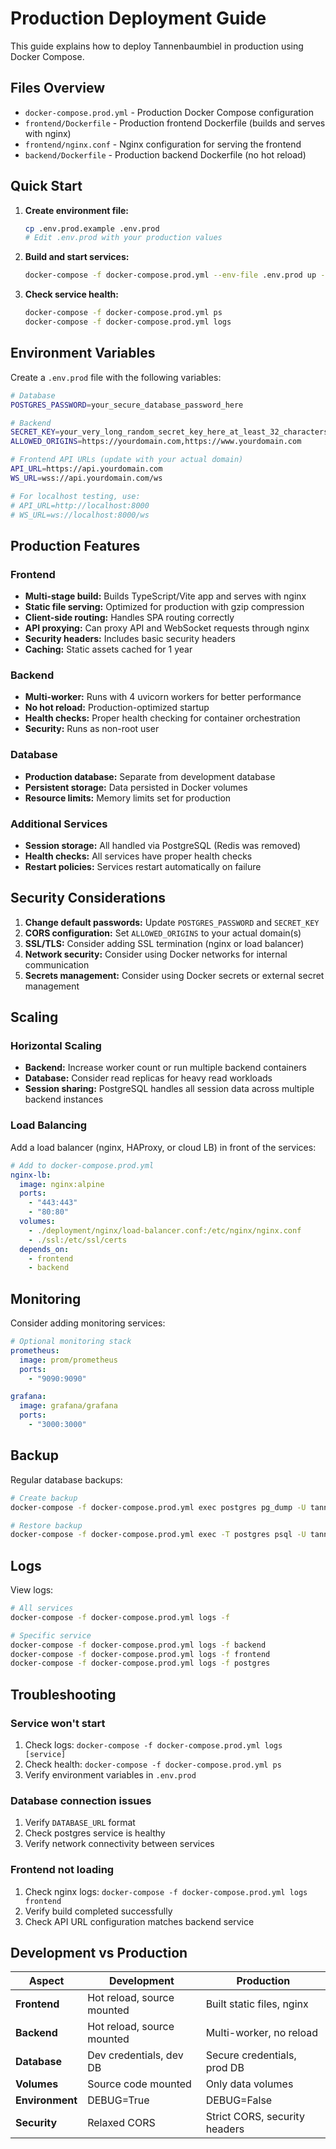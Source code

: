 # Production Deployment Guide

This guide explains how to deploy Tannenbaumbiel in production using Docker Compose.

## Files Overview

- `docker-compose.prod.yml` - Production Docker Compose configuration
- `frontend/Dockerfile` - Production frontend Dockerfile (builds and serves with nginx)
- `frontend/nginx.conf` - Nginx configuration for serving the frontend
- `backend/Dockerfile` - Production backend Dockerfile (no hot reload)

## Quick Start

1. **Create environment file:**

   ```bash
   cp .env.prod.example .env.prod
   # Edit .env.prod with your production values
   ```

2. **Build and start services:**

   ```bash
   docker-compose -f docker-compose.prod.yml --env-file .env.prod up -d --build
   ```

3. **Check service health:**
   ```bash
   docker-compose -f docker-compose.prod.yml ps
   docker-compose -f docker-compose.prod.yml logs
   ```

## Environment Variables

Create a `.env.prod` file with the following variables:

```bash
# Database
POSTGRES_PASSWORD=your_secure_database_password_here

# Backend
SECRET_KEY=your_very_long_random_secret_key_here_at_least_32_characters
ALLOWED_ORIGINS=https://yourdomain.com,https://www.yourdomain.com

# Frontend API URLs (update with your actual domain)
API_URL=https://api.yourdomain.com
WS_URL=wss://api.yourdomain.com/ws

# For localhost testing, use:
# API_URL=http://localhost:8000
# WS_URL=ws://localhost:8000/ws
```

## Production Features

### Frontend

- **Multi-stage build:** Builds TypeScript/Vite app and serves with nginx
- **Static file serving:** Optimized for production with gzip compression
- **Client-side routing:** Handles SPA routing correctly
- **API proxying:** Can proxy API and WebSocket requests through nginx
- **Security headers:** Includes basic security headers
- **Caching:** Static assets cached for 1 year

### Backend

- **Multi-worker:** Runs with 4 uvicorn workers for better performance
- **No hot reload:** Production-optimized startup
- **Health checks:** Proper health checking for container orchestration
- **Security:** Runs as non-root user

### Database

- **Production database:** Separate from development database
- **Persistent storage:** Data persisted in Docker volumes
- **Resource limits:** Memory limits set for production

### Additional Services

- **Session storage:** All handled via PostgreSQL (Redis was removed)
- **Health checks:** All services have proper health checks
- **Restart policies:** Services restart automatically on failure

## Security Considerations

1. **Change default passwords:** Update `POSTGRES_PASSWORD` and `SECRET_KEY`
2. **CORS configuration:** Set `ALLOWED_ORIGINS` to your actual domain(s)
3. **SSL/TLS:** Consider adding SSL termination (nginx or load balancer)
4. **Network security:** Consider using Docker networks for internal communication
5. **Secrets management:** Consider using Docker secrets or external secret management

## Scaling

### Horizontal Scaling

- **Backend:** Increase worker count or run multiple backend containers
- **Database:** Consider read replicas for heavy read workloads
- **Session sharing:** PostgreSQL handles all session data across multiple backend instances

### Load Balancing

Add a load balancer (nginx, HAProxy, or cloud LB) in front of the services:

```yaml
# Add to docker-compose.prod.yml
nginx-lb:
  image: nginx:alpine
  ports:
    - "443:443"
    - "80:80"
  volumes:
    - ./deployment/nginx/load-balancer.conf:/etc/nginx/nginx.conf
    - ./ssl:/etc/ssl/certs
  depends_on:
    - frontend
    - backend
```

## Monitoring

Consider adding monitoring services:

```yaml
# Optional monitoring stack
prometheus:
  image: prom/prometheus
  ports:
    - "9090:9090"

grafana:
  image: grafana/grafana
  ports:
    - "3000:3000"
```

## Backup

Regular database backups:

```bash
# Create backup
docker-compose -f docker-compose.prod.yml exec postgres pg_dump -U tannenbaum tannenbaumbiel_prod > backup.sql

# Restore backup
docker-compose -f docker-compose.prod.yml exec -T postgres psql -U tannenbaum tannenbaumbiel_prod < backup.sql
```

## Logs

View logs:

```bash
# All services
docker-compose -f docker-compose.prod.yml logs -f

# Specific service
docker-compose -f docker-compose.prod.yml logs -f backend
docker-compose -f docker-compose.prod.yml logs -f frontend
docker-compose -f docker-compose.prod.yml logs -f postgres
```

## Troubleshooting

### Service won't start

1. Check logs: `docker-compose -f docker-compose.prod.yml logs [service]`
2. Check health: `docker-compose -f docker-compose.prod.yml ps`
3. Verify environment variables in `.env.prod`

### Database connection issues

1. Verify `DATABASE_URL` format
2. Check postgres service is healthy
3. Verify network connectivity between services

### Frontend not loading

1. Check nginx logs: `docker-compose -f docker-compose.prod.yml logs frontend`
2. Verify build completed successfully
3. Check API URL configuration matches backend service

## Development vs Production

| Aspect          | Development                | Production                    |
| --------------- | -------------------------- | ----------------------------- |
| **Frontend**    | Hot reload, source mounted | Built static files, nginx     |
| **Backend**     | Hot reload, source mounted | Multi-worker, no reload       |
| **Database**    | Dev credentials, dev DB    | Secure credentials, prod DB   |
| **Volumes**     | Source code mounted        | Only data volumes             |
| **Environment** | DEBUG=True                 | DEBUG=False                   |
| **Security**    | Relaxed CORS               | Strict CORS, security headers |
